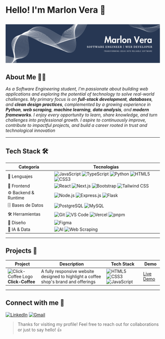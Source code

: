 # Hello! I'm Marlon Vera 👋

![Banner](https://raw.githubusercontent.com/marlonvl/assets/refs/heads/main/img/BannerRedesLinkedIn.svg?token=GHSAT0AAAAAADLD7PNIPHFONWAATPXFOQRS2GTQOMA)
---

## About Me  👨‍💻

*As a Software Engineering student, I'm passionate about building web applications and exploring the potential of technology to solve real-world challenges. My primary focus is on **full-stack development**, **databases**, and **clean design practices**, complemented by a growing experience in **Python**, **web scraping**, **machine learning**, **data analysis**, and **modern frameworks**. I enjoy every opportunity to learn, share knowledge, and turn challenges into professional growth. I aspire to continuously improve, contribute to impactful projects, and build a career rooted in trust and technological innovation*

---

## Tech Stack 🛠️

| Categoría | Tecnologías |
|-----------|-------------|
| 🧪 Lenguajes | ![JavaScript](https://img.shields.io/badge/JavaScript-F7DF1E?logo=javascript&logoColor=000) ![TypeScript](https://img.shields.io/badge/TypeScript-3178C6?logo=typescript&logoColor=fff) ![Python](https://img.shields.io/badge/Python-3776AB?logo=python&logoColor=fff) ![HTML5](https://img.shields.io/badge/HTML5-E34F26?logo=html5&logoColor=fff) ![CSS3](https://img.shields.io/badge/CSS3-1572B6?logo=css3&logoColor=fff) |
| 🎨 Frontend | ![React](https://img.shields.io/badge/React-20232A?logo=react&logoColor=61DAFB) ![Next.js](https://img.shields.io/badge/Next.js-000000?logo=next.js&logoColor=fff) ![Bootstrap](https://img.shields.io/badge/Bootstrap-7952B3?logo=bootstrap&logoColor=fff) ![Tailwind CSS](https://img.shields.io/badge/Tailwind_CSS-38B2AC?logo=tailwind-css&logoColor=fff) |
| ⚙️ Backend & Runtime | ![Node.js](https://img.shields.io/badge/Node.js-339933?logo=node.js&logoColor=fff) ![Express.js](https://img.shields.io/badge/Express.js-000000?logo=express&logoColor=fff) ![Flask](https://img.shields.io/badge/Flask-000000?logo=flask&logoColor=fff) |
| 🗄️ Bases de Datos | ![PostgreSQL](https://img.shields.io/badge/PostgreSQL-4169E1?logo=postgresql&logoColor=fff) ![MySQL](https://img.shields.io/badge/MySQL-4479A1?logo=mysql&logoColor=fff) |
| 🛠️ Herramientas | ![Git](https://img.shields.io/badge/Git-F05032?logo=git&logoColor=fff) ![VS Code](https://img.shields.io/badge/VS%20Code-0078D4?logo=visual-studio-code&logoColor=fff) ![Vercel](https://img.shields.io/badge/Vercel-000000?logo=vercel&logoColor=fff) ![pnpm](https://img.shields.io/badge/pnpm-F69220?logo=pnpm&logoColor=fff) |
| 🎨 Diseño | ![Figma](https://img.shields.io/badge/Figma-F24E1E?logo=figma&logoColor=fff) |
| 🤖 IA & Data | ![AI](https://img.shields.io/badge/AI-6C63FF?logo=openai&logoColor=fff) ![Web Scraping](https://img.shields.io/badge/Web%20Scraping-00A67E?logo=python&logoColor=fff) |


---

## Projects  💼

| Project | Description | Tech Stack | Demo |
|---------|-------------|------------|------|
| ![Click-Coffee Logo](https://cafeteria-click-coffee.vercel.app/img/favicon.svg) **Click-Coffee**| A fully responsive website designed to highlight a coffee shop's brand and offerings | ![HTML5](https://img.shields.io/badge/HTML5-E34F26?logo=html5&logoColor=white) ![CSS3](https://img.shields.io/badge/CSS3-1572B6?logo=css3&logoColor=white) ![JavaScript](https://img.shields.io/badge/JavaScript-F7DF1E?logo=javascript&logoColor=black) | [Live Demo](https://cafeteria-click-coffee.vercel.app/) |

---

## Connect with me 🤝
[![LinkedIn](https://img.shields.io/badge/-LinkedIn-0A66C2?logo=linkedin&logoColor=fff&style=for-the-badge)](https://www.linkedin.com/in/marlon-vera-8b33a2384/)
[![Gmail](https://img.shields.io/badge/-Gmail-F7F7F7?logo=gmail&logoColor=black&style=for-the-badge)](mailto:veraloor.marlon@gmail.com?subject=Contacto%20desde%20GitHub%20README&body=Hola%20Marlon%2C%0A%0AMe%20gustar%C3%ADa%20contactarte%20por%20lo%20siguiente%3A%0A)

> Thanks for visiting my profile! Feel free to reach out for collaborations or just to say hello! 👍